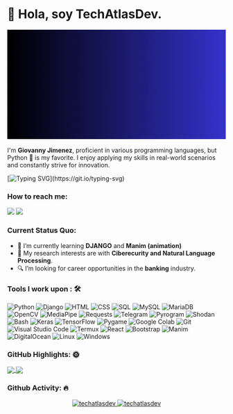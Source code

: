 <h1>👋 Hola, soy TechAtlasDev.</h1>

![Alt Text](content/video_principal.gif)

I'm <b>Giovanny Jimenez</b>, proficient in various programming languages, but Python 🐍 is my favorite. I enjoy applying my skills in real-world scenarios and constantly strive for innovation.

[![Typing SVG](https://readme-typing-svg.herokuapp.com?vCenter=true&width=500&lines=I'm+a+Python+development+enthusiast.)](https://git.io/typing-svg)

### How to reach me: 
<a href="mailto: gjimenezdeza@gmail.com">
<img src="https://img.shields.io/badge/-gjimenezdeza@gmail.com-7B83EB?&style=for-the-badge&logo=Microsoft-outlook&logoColor=white" ></a>  <a href="https://www.linkedin.com/in/techatlasdev/"><img src="https://img.shields.io/badge/techatlasdev-%230077B5.svg?&style=for-the-badge&logo=linkedin&logoColor=white" ></a>

### Current Status Quo:

- 🌱 I’m currently learning <strong>DJANGO</strong> and <strong>Manim (animation)</strong>
- 🤔 My research interests are with <strong>Ciberecurity and Natural Language Processing</strong>.
- 🔍 I’m looking for career opportunities in the <strong>banking</strong> industry.

### Tools I work upon : 🛠
![Python](https://img.shields.io/badge/python-%2314354C.svg?&style=for-the-badge&logo=python&logoColor=white)
![Django](https://img.shields.io/badge/django-%23092E20.svg?&style=for-the-badge&logo=django&logoColor=white)
![HTML](https://img.shields.io/badge/HTML5-%23E34F26.svg?&style=for-the-badge&logo=html5&logoColor=white)
![CSS](https://img.shields.io/badge/CSS3-%231572B6.svg?&style=for-the-badge&logo=css3&logoColor=white)
![SQL](https://img.shields.io/badge/SQL-%2307405e.svg?&style=for-the-badge&logo=sql&logoColor=white)
![MySQL](https://img.shields.io/badge/MySQL-%2300f.svg?&style=for-the-badge&logo=mysql&logoColor=white)
![MariaDB](https://img.shields.io/badge/MariaDB-%23003596.svg?&style=for-the-badge&logo=mariadb&logoColor=white)
![OpenCV](https://img.shields.io/badge/OpenCV-%23white.svg?&style=for-the-badge&logo=opencv&logoColor=white)
![MediaPipe](https://img.shields.io/badge/MediaPipe-%2314354C.svg?&style=for-the-badge&logo=mediapipe&logoColor=white)
![Requests](https://img.shields.io/badge/Requests-%23092E20.svg?&style=for-the-badge&logo=requests&logoColor=white)
![Telegram](https://img.shields.io/badge/Telegram-%232CA5E0.svg?&style=for-the-badge&logo=telegram&logoColor=white)
![Pyrogram](https://img.shields.io/badge/Pyrogram-%2314354C.svg?&style=for-the-badge&logo=python&logoColor=white)
![Shodan](https://img.shields.io/badge/Shodan-%2312100E.svg?&style=for-the-badge&logo=shodan&logoColor=white)
![Bash](https://img.shields.io/badge/Bash-%2312100E.svg?&style=for-the-badge&logo=gnu-bash&logoColor=white)
![Keras](https://img.shields.io/badge/Keras-%23D00000.svg?&style=for-the-badge&logo=keras&logoColor=white)
![TensorFlow](https://img.shields.io/badge/TensorFlow-%23FF6F00.svg?&style=for-the-badge&logo=tensorflow&logoColor=white)
![Pygame](https://img.shields.io/badge/Pygame-%23000000.svg?&style=for-the-badge&logo=pygame&logoColor=white)
![Google Colab](https://img.shields.io/badge/Google_Colab-%23F9AB00.svg?&style=for-the-badge&logo=google-colab&logoColor=white)
![Git](https://img.shields.io/badge/Git-%23F05032.svg?&style=for-the-badge&logo=git&logoColor=white)
![Visual Studio Code](https://img.shields.io/badge/Visual_Studio_Code-%23007ACC.svg?&style=for-the-badge&logo=visual-studio-code&logoColor=white)
![Termux](https://img.shields.io/badge/Termux-%23547888.svg?&style=for-the-badge&logo=termux&logoColor=white)
![React](https://img.shields.io/badge/React-%2361DAFB.svg?&style=for-the-badge&logo=react&logoColor=white)
![Bootstrap](https://img.shields.io/badge/Bootstrap-%23563D7C.svg?&style=for-the-badge&logo=bootstrap&logoColor=white)
![Manim](https://img.shields.io/badge/Manim-%23647D9E.svg?&style=for-the-badge&logo=manim&logoColor=white)
![DigitalOcean](https://img.shields.io/badge/DigitalOcean-%230167FF.svg?&style=for-the-badge&logo=digitalocean&logoColor=white)
![Linux](https://img.shields.io/badge/Linux-%23FCC624.svg?&style=for-the-badge&logo=linux&logoColor=white)
![Windows](https://img.shields.io/badge/Windows-%230078D6.svg?&style=for-the-badge&logo=windows&logoColor=white)


### GitHub Highlights: 🌞
<a href="">
  <img align="center" src="https://github-readme-stats.vercel.app/api/top-langs/?username=techatlasdev&langs_count=8&layout=compact&theme=material-palenight&hide=html,Tcl" />
</a>
<a href="">
  <img align="center" src="http://github-readme-streak-stats.herokuapp.com?user=techatlasdev&theme=material-palenight"/>
</a>

### Github Activity: 🔥 
<p align="center">
	<a href="https://github.com/techatlasdev">
	<img width="49.5%" src="https://github-readme-stats.vercel.app/api?username=techatlasdev&show_icons=true&theme=dracula&color=B994E6&bg_color=2B2D3D" alt="techatlasdev">
	<img width="49.5%" src="https://github-readme-streak-stats.herokuapp.com/?user=techatlasdev&theme=dracula" alt="techatlasdev">
	</a>
	<br/>
</p>